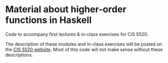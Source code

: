 # Material about higher-order functions in Haskell



Code to accompany first lectures & in-class exercises for CIS 5520. 

The description of these modules and in-class exercises will be posted on the
[CIS 5520
website](https://www.seas.upenn.edu/~cis5520/current/schedule.html). Most of
this code will not make sense without these descriptions.

